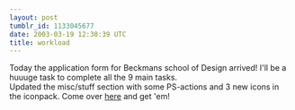 ```yaml
---
layout: post
tumblr_id: 1133045677  
date: 2003-03-19 12:30:39 UTC
title: workload
---
```


Today the application form for Beckmans school of Design arrived! I'll be a huuuge task to complete all the 9 main tasks.
<br/>
Updated the misc/stuff section with some PS-actions and 3 new icons in the iconpack. Come over <a href="misc_stuff.asp">here</a> and get 'em!
